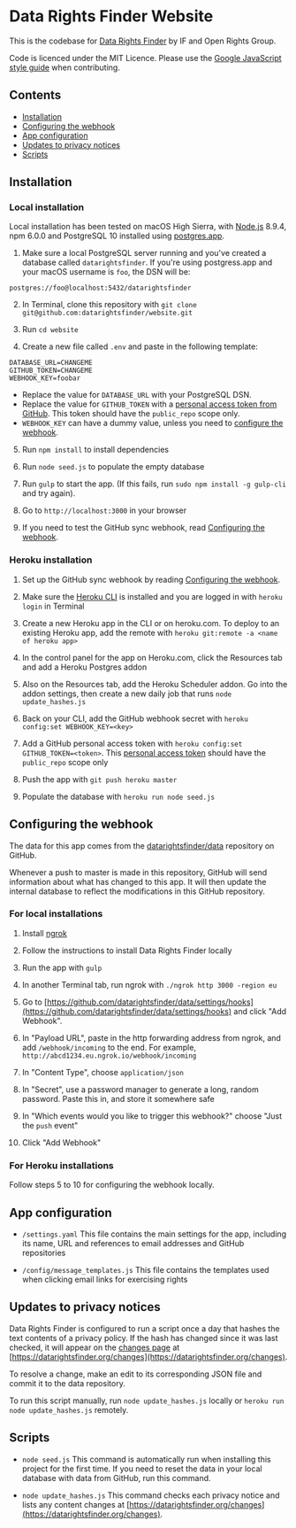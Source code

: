 # Data Rights Finder Website

This is the codebase for [Data Rights Finder](https://www.datarightsfinder.org) by IF and Open Rights Group.

Code is licenced under the MIT Licence. Please use the [Google JavaScript style guide](https://google.github.io/styleguide/jsguide.html) when contributing.

## Contents

* [Installation](#installation)
* [Configuring the webhook](#configuring-the-webhook)
* [App configuration](#app-configuration)
* [Updates to privacy notices](#updates-to-privacy-notices)
* [Scripts](#scripts)

## Installation

### Local installation

Local installation has been tested on macOS High Sierra, with [Node.js](https://nodejs.org) 8.9.4, npm 6.0.0 and PostgreSQL 10 installed using [postgres.app](https://postgresapp.com/).

1. Make sure a local PostgreSQL server running and you've created a database called `datarightsfinder`. If you're using postgress.app and your macOS username is `foo`, the DSN will be:

  ```
  postgres://foo@localhost:5432/datarightsfinder
  ```

2. In Terminal, clone this repository with `git clone git@github.com:datarightsfinder/website.git`

3. Run `cd website`

4. Create a new file called `.env` and paste in the following template:

  ```
  DATABASE_URL=CHANGEME
  GITHUB_TOKEN=CHANGEME
  WEBHOOK_KEY=foobar
  ```

  * Replace the value for `DATABASE_URL` with your PostgreSQL DSN.
  * Replace the value for `GITHUB_TOKEN` with a [personal access token from GitHub](https://github.com/settings/tokens). This token should have the `public_repo` scope only.
  * `WEBHOOK_KEY` can have a dummy value, unless you need to [configure the webhook](#configuring-the-webhook).


5. Run `npm install` to install dependencies

6. Run `node seed.js` to populate the empty database

7. Run `gulp` to start the app. (If this fails, run `sudo npm install -g gulp-cli` and try again).

8. Go to `http://localhost:3000` in your browser

9. If you need to test the GitHub sync webhook, read [Configuring the webhook](#configuring-the-webhook).

### Heroku installation

1. Set up the GitHub sync webhook by reading [Configuring the webhook](#configuring-the-webhook).

2. Make sure the [Heroku CLI](https://devcenter.heroku.com/articles/heroku-cli) is installed and you are logged in with `heroku login` in Terminal

3. Create a new Heroku app in the CLI or on heroku.com. To deploy to an existing Heroku app, add the remote with `heroku git:remote -a <name of heroku app>`

4. In the control panel for the app on Heroku.com, click the Resources tab and add a Heroku Postgres addon

5. Also on the Resources tab, add the Heroku Scheduler addon. Go into the addon settings, then create a new daily job that runs `node update_hashes.js`

6. Back on your CLI, add the GitHub webhook secret with `heroku config:set WEBHOOK_KEY=<key>`

7. Add a GitHub personal access token with `heroku config:set GITHUB_TOKEN=<token>`. This [personal access token](https://github.com/settings/tokens) should have the `public_repo` scope only

8. Push the app with `git push heroku master`

9. Populate the database with `heroku run node seed.js`

## Configuring the webhook

The data for this app comes from the [datarightsfinder/data](https://github.com/datarightsfinder/data) repository on GitHub.

Whenever a push to master is made in this repository, GitHub will send information about what has changed to this app. It will then update the internal database to reflect the modifications in this GitHub repository.

### For local installations

1. Install [ngrok](https://ngrok.com/)

2. Follow the instructions to install Data Rights Finder locally

3. Run the app with `gulp`

4. In another Terminal tab, run ngrok with `./ngrok http 3000 -region eu`

5. Go to [https://github.com/datarightsfinder/data/settings/hooks](https://github.com/datarightsfinder/data/settings/hooks) and click "Add Webhook".

6. In "Payload URL", paste in the http forwarding address from ngrok, and add `/webhook/incoming` to the end. For example, `http://abcd1234.eu.ngrok.io/webhook/incoming`

7. In "Content Type", choose `application/json`

8. In "Secret", use a password manager to generate a long, random password. Paste this in, and store it somewhere safe

9. In "Which events would you like to trigger this webhook?" choose "Just the `push` event"

10. Click "Add Webhook"

### For Heroku installations

Follow steps 5 to 10 for configuring the webhook locally.

## App configuration

* `/settings.yaml` This file contains the main settings for the app, including its name, URL and references to email addresses and GitHub repositories

* `/config/message_templates.js` This file contains the templates used when clicking email links for exercising rights

## Updates to privacy notices

Data Rights Finder is configured to run a script once a day that hashes the text contents of a privacy policy. If the hash has changed since it was last checked, it will appear on the [changes page](https://datarightsfinder.org/changes) at [https://datarightsfinder.org/changes](https://datarightsfinder.org/changes).

To resolve a change, make an edit to its corresponding JSON file and commit it to the data repository.

To run this script manually, run `node update_hashes.js` locally or `heroku run node update_hashes.js` remotely.

## Scripts

* `node seed.js` This command is automatically run when installing this project for the first time. If you need to reset the data in your local database with data from GitHub, run this command.

* `node update_hashes.js` This command checks each privacy notice and lists any content changes at [https://datarightsfinder.org/changes](https://datarightsfinder.org/changes).
